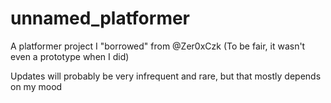 # unnamed_platformer
A platformer project I "borrowed" from @Zer0xCzk
(To be fair, it wasn't even a prototype when I did)

Updates will probably be very infrequent and rare, but that mostly depends on my mood